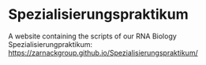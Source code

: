 # Spezialisierungspraktikum
A website containing the scripts of our RNA Biology Spezialisierungpraktikum:
https://zarnackgroup.github.io/Spezialisierungspraktikum/
